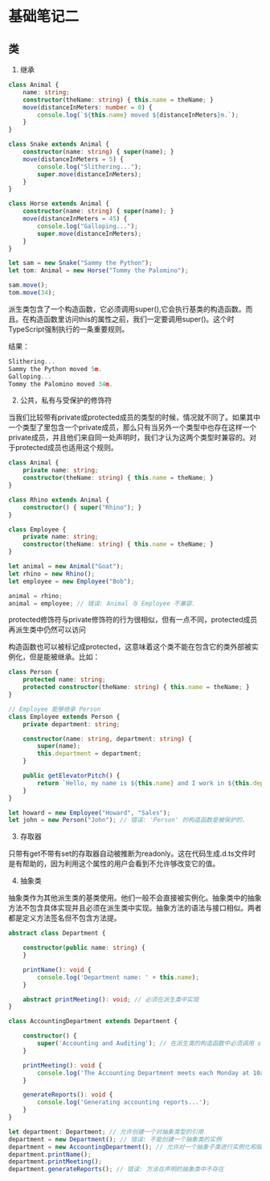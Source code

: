 # 基础笔记二

## 类

1. 继承

```ts
class Animal {
    name: string;
    constructor(theName: string) { this.name = theName; }
    move(distanceInMeters: number = 0) {
        console.log(`${this.name} moved ${distanceInMeters}m.`);
    }
}

class Snake extends Animal {
    constructor(name: string) { super(name); }
    move(distanceInMeters = 5) {
        console.log("Slithering...");
        super.move(distanceInMeters);
    }
}

class Horse extends Animal {
    constructor(name: string) { super(name); }
    move(distanceInMeters = 45) {
        console.log("Galloping...");
        super.move(distanceInMeters);
    }
}

let sam = new Snake("Sammy the Python");
let tom: Animal = new Horse("Tommy the Palomino");

sam.move();
tom.move(34);
```

派生类包含了一个构造函数，它必须调用super(),它会执行基类的构造函数。而且。在构造函数里访问this的属性之前，我们一定要调用super()。这个时TypeScript强制执行的一条重要规则。

结果：
```ts
Slithering...
Sammy the Python moved 5m.
Galloping...
Tommy the Palomino moved 34m.
```

2. 公共，私有与受保护的修饰符

当我们比较带有private或protected成员的类型的时候，情况就不同了。如果其中一个类型了里包含一个private成员，那么只有当另外一个类型中也存在这样一个private成员，并且他们来自同一处声明时，我们才认为这两个类型时兼容的。对于protected成员也适用这个规则。

```ts
class Animal {
    private name: string;
    constructor(theName: string) { this.name = theName; }
}

class Rhino extends Animal {
    constructor() { super("Rhino"); }
}

class Employee {
    private name: string;
    constructor(theName: string) { this.name = theName; }
}

let animal = new Animal("Goat");
let rhino = new Rhino();
let employee = new Employee("Bob");

animal = rhino;
animal = employee; // 错误: Animal 与 Employee 不兼容.
```

protected修饰符与private修饰符的行为很相似，但有一点不同，protected成员再派生类中仍然可以访问


构造函数也可以被标记成protected，这意味着这个类不能在包含它的类外部被实例化，但是能被继承。比如：

```ts
class Person {
    protected name: string;
    protected constructor(theName: string) { this.name = theName; }
}

// Employee 能够继承 Person
class Employee extends Person {
    private department: string;

    constructor(name: string, department: string) {
        super(name);
        this.department = department;
    }

    public getElevatorPitch() {
        return `Hello, my name is ${this.name} and I work in ${this.department}.`;
    }
}

let howard = new Employee("Howard", "Sales");
let john = new Person("John"); // 错误: 'Person' 的构造函数是被保护的.
```

3. 存取器

只带有get不带有set的存取器自动被推断为readonly。这在代码生成.d.ts文件时是有帮助的，因为利用这个属性的用户会看到不允许够改变它的值。


4. 抽象类

抽象类作为其他派生类的基类使用。他们一般不会直接被实例化。抽象类中的抽象方法不包含具体实现并且必须在派生类中实现。抽象方法的语法与接口相似。两者都是定义方法签名但不包含方法提。

```ts
abstract class Department {

    constructor(public name: string) {
    }

    printName(): void {
        console.log('Department name: ' + this.name);
    }

    abstract printMeeting(): void; // 必须在派生类中实现
}

class AccountingDepartment extends Department {

    constructor() {
        super('Accounting and Auditing'); // 在派生类的构造函数中必须调用 super()
    }

    printMeeting(): void {
        console.log('The Accounting Department meets each Monday at 10am.');
    }

    generateReports(): void {
        console.log('Generating accounting reports...');
    }
}

let department: Department; // 允许创建一个对抽象类型的引用
department = new Department(); // 错误: 不能创建一个抽象类的实例
department = new AccountingDepartment(); // 允许对一个抽象子类进行实例化和赋值
department.printName();
department.printMeeting();
department.generateReports(); // 错误: 方法在声明的抽象类中不存在
```

